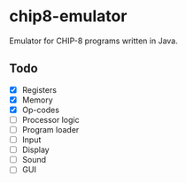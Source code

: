 # chip8-emulator
Emulator for CHIP-8 programs written in Java.
## Todo
- [x] Registers
- [x] Memory
- [x] Op-codes
- [ ] Processor logic
- [ ] Program loader
- [ ] Input
- [ ] Display
- [ ] Sound
- [ ] GUI